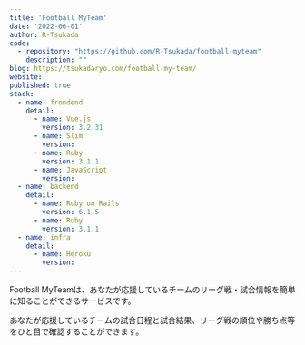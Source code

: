 ```yaml
---
title: 'Football MyTeam'
date: '2022-06-01'
author: R-Tsukada
code: 
  - repository: "https://github.com/R-Tsukada/football-myteam"
    description: ""
blog: https://tsukadaryo.com/football-my-team/
website: 
published: true
stack:
  - name: frondend
    detail: 
      - name: Vue.js
        version: 3.2.31
      - name: Slim
        version: 
      - name: Ruby
        version: 3.1.1
      - name: JavaScript
        version: 
  - name: backend
    detail:
      - name: Ruby on Rails
        version: 6.1.5
      - name: Ruby
        version: 3.1.1
  - name: infra
    detail:
      - name: Heroku
        version: 
---
```


Football MyTeamは、あなたが応援しているチームのリーグ戦・試合情報を簡単に知ることができるサービスです。

あなたが応援しているチームの試合日程と試合結果、リーグ戦の順位や勝ち点等をひと目で確認することができます。
